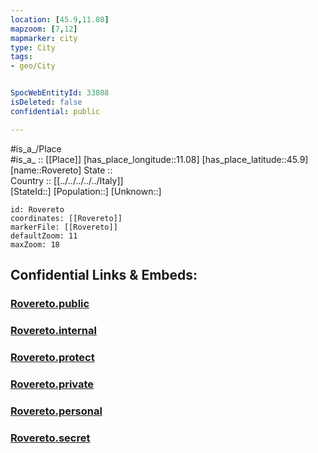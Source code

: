 ```yaml
---
location: [45.9,11.08] 
mapzoom: [7,12] 
mapmarker: city 
type: City
tags:
- geo/City


SpocWebEntityId: 33808
isDeleted: false
confidential: public

---
```

#is_a_/Place  
#is_a_ :: [[Place]] 
[has_place_longitude::11.08] 
[has_place_latitude::45.9] 
[name::Rovereto] 
State ::  
Country :: [[../../../../../Italy]]  
[StateId::] 
[Population::] 
[Unknown::] 


```leaflet
id: Rovereto
coordinates: [[Rovereto]] 
markerFile: [[Rovereto]] 
defaultZoom: 11 
maxZoom: 18
```


## Confidential Links & Embeds: 

### [Rovereto.public](/_public/\Earth\Continent\Europe\Europe~South\Italy\regions~Italy\Trentino\Trento.Province\CityRovereto.public.md) 

### [Rovereto.internal](/_internal/\Earth\Continent\Europe\Europe~South\Italy\regions~Italy\Trentino\Trento.Province\CityRovereto.internal.md) 

### [Rovereto.protect](/_protect/\Earth\Continent\Europe\Europe~South\Italy\regions~Italy\Trentino\Trento.Province\CityRovereto.protect.md) 

### [Rovereto.private](/_private/\Earth\Continent\Europe\Europe~South\Italy\regions~Italy\Trentino\Trento.Province\CityRovereto.private.md) 

### [Rovereto.personal](/_personal/\Earth\Continent\Europe\Europe~South\Italy\regions~Italy\Trentino\Trento.Province\CityRovereto.personal.md) 

### [Rovereto.secret](/_secret/\Earth\Continent\Europe\Europe~South\Italy\regions~Italy\Trentino\Trento.Province\CityRovereto.secret.md)

